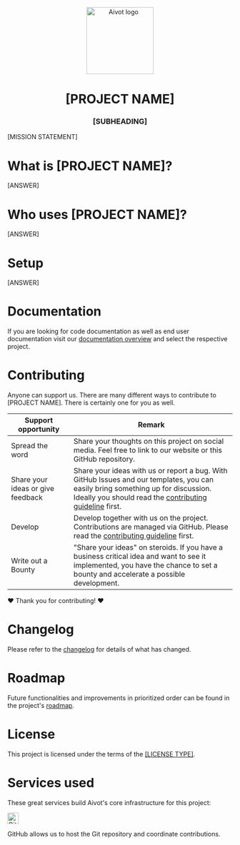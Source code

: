 <p align="center">
  <a href="https://aivot.de" target="_blank"><img width="150" src="https://aivot.de/img/aivot-logo.svg" alt="Aivot logo"></a>
</p>

<h1 align="center">[PROJECT NAME]</h1>
<h3 align="center">[SUBHEADING]</h3>

<p>[MISSION STATEMENT]</p>

<!-- Badges go here -->

# What is [PROJECT NAME]?
[ANSWER]




# Who uses [PROJECT NAME]?
[ANSWER]




# Setup
[ANSWER]




# Documentation
If you are looking for code documentation as well as end user documentation visit our [documentation overview](https://aivot.de/docs) and select
the respective project.




# Contributing
Anyone can support us. There are many different ways to contribute to [PROJECT NAME]. There is certainly one for you as well.

| Support opportunity               | Remark                                                                                                                                                                                                                                                                 |
|-----------------------------------|------------------------------------------------------------------------------------------------------------------------------------------------------------------------------------------------------------------------------------------------------------------------|
| Spread the word                   | Share your thoughts on this project on social media. Feel free to link to our website or this GitHub repository.                                                                                                                                                       |
| Share your ideas or give feedback | Share your ideas with us or report a bug. With GitHub Issues and our templates, you can easily bring something up for discussion. Ideally you should read the [contributing guideline](https://github.com/aivot-digital/.github/blob/main/docs/CONTRIBUTING.md) first. |
| Develop                           | Develop together with us on the project. Contributions are managed via GitHub. Please read the [contributing guideline](https://github.com/aivot-digital/.github/blob/main/docs/CONTRIBUTING.md) first.                                                                |
| Write out a Bounty                | "Share your ideas" on steroids. If you have a business critical idea and want to see it implemented, you have the chance to set a bounty and accelerate a possible development.                                                                                        |

❤ Thank you for contributing! ❤




# Changelog
Please refer to the [changelog](./CHANGELOG.md) for details of what has changed.




# Roadmap
Future functionalities and improvements in prioritized order can be found in the project's [roadmap](https://aivot.de/roadmaps).




# License
This project is licensed under the terms of the [[LICENSE TYPE]](./LICENSE.md).




# Services used
These great services build Aivot's core infrastructure for this project:

[<img loading="lazy" alt="GitHub" src="https://github.githubassets.com/images/modules/logos_page/GitHub-Logo.png" height="25">](https://github.com/)

GitHub allows us to host the Git repository and coordinate contributions.